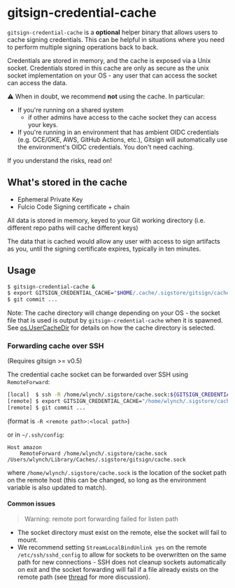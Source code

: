 # gitsign-credential-cache

`gitsign-credential-cache` is a **optional** helper binary that allows users to
cache signing credentials. This can be helpful in situations where you need to
perform multiple signing operations back to back.

Credentials are stored in memory, and the cache is exposed via a Unix socket.
Credentials stored in this cache are only as secure as the unix socket
implementation on your OS - any user that can access the socket can access the
data.

⚠️ When in doubt, we recommend **not** using the cache. In particular:

- If you're running on a shared system
  - if other admins have access to the cache socket they can access your keys.
- If you're running in an environment that has ambient OIDC credentials (e.g.
  GCE/GKE, AWS, GitHub Actions, etc.), Gitsign will automatically use the
  environment's OIDC credentials. You don't need caching.

If you understand the risks, read on!

## What's stored in the cache

- Ephemeral Private Key
- Fulcio Code Signing certificate + chain

All data is stored in memory, keyed to your Git working directory (i.e.
different repo paths will cache different keys)

The data that is cached would allow any user with access to sign artifacts as
you, until the signing certificate expires, typically in ten minutes.

## Usage

```sh
$ gitsign-credential-cache &
$ export GITSIGN_CREDENTIAL_CACHE="$HOME/.cache/.sigstore/gitsign/cache.sock"
$ git commit ...
```

Note: The cache directory will change depending on your OS - the socket file
that is used is output by `gitsign-credential-cache` when it is spawned. See
[os.UserCacheDir](https://pkg.go.dev/os#UserCacheDir) for details on how the
cache directory is selected.

### Forwarding cache over SSH

(Requires gitsign >= v0.5)

The credential cache socket can be forwarded over SSH using `RemoteForward`:

```sh
[local]  $ ssh -R /home/wlynch/.sigstore/cache.sock:${GITSIGN_CREDENTIAL_CACHE} <host>
[remote] $ export GITSIGN_CREDENTIAL_CACHE="/home/wlynch/.sigstore/cache.sock"
[remote] $ git commit ...
```

(format is `-R <remote path>:<local path>`)

or in `~/.ssh/config`:

```
Host amazon
    RemoteForward /home/wlynch/.sigstore/cache.sock /Users/wlynch/Library/Caches/.sigstore/gitsign/cache.sock
```

where `/home/wlynch/.sigstore/cache.sock` is the location of the socket path on
the remote host (this can be changed, so long as the environment variable is
also updated to match).

#### Common issues

> Warning: remote port forwarding failed for listen path

- The socket directory must exist on the remote, else the socket will fail to
  mount.
- We recommend setting `StreamLocalBindUnlink yes` on the remote
  `/etc/ssh/sshd_config` to allow for sockets to be overwritten on the same path
  for new connections - SSH does not cleanup sockets automatically on exit and
  the socket forwarding will fail if a file already exists on the remote path
  (see [thread](https://marc.info/?l=openssh-unix-dev&m=151998074424424&w=2) for
  more discussion).
